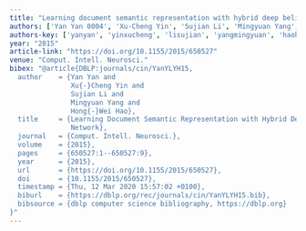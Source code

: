 ```yaml
---
title: "Learning document semantic representation with hybrid deep belief network"
authors: ['Yan Yan 0004', 'Xu-Cheng Yin', 'Sujian Li', 'Mingyuan Yang', 'Hong-Wei Hao']
authors-key: ['yanyan', 'yinxucheng', 'lisujian', 'yangmingyuan', 'haohongwei']
year: "2015"
article-link: "https://doi.org/10.1155/2015/650527"
venue: "Comput. Intell. Neurosci."
bibex: "@article{DBLP:journals/cin/YanYLYH15,
  author    = {Yan Yan and
               Xu{-}Cheng Yin and
               Sujian Li and
               Mingyuan Yang and
               Hong{-}Wei Hao},
  title     = {Learning Document Semantic Representation with Hybrid Deep Belief
               Network},
  journal   = {Comput. Intell. Neurosci.},
  volume    = {2015},
  pages     = {650527:1--650527:9},
  year      = {2015},
  url       = {https://doi.org/10.1155/2015/650527},
  doi       = {10.1155/2015/650527},
  timestamp = {Thu, 12 Mar 2020 15:57:02 +0100},
  biburl    = {https://dblp.org/rec/journals/cin/YanYLYH15.bib},
  bibsource = {dblp computer science bibliography, https://dblp.org}
}"
---
```

